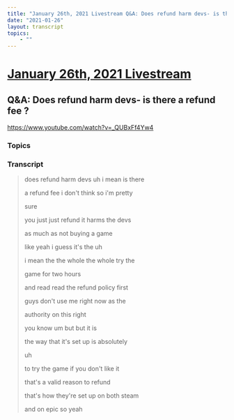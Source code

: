 ```yaml
---
title: "January 26th, 2021 Livestream Q&A: Does refund harm devs- is there a refund fee ?"
date: "2021-01-26"
layout: transcript
topics:
    - ""
---
```

# [January 26th, 2021 Livestream](../2021-01-26.md)
## Q&A: Does refund harm devs- is there a refund fee ?
https://www.youtube.com/watch?v=_QUBxFf4Yw4

### Topics


### Transcript

> does refund harm devs uh i mean is there
>
> a refund fee i don't think so i'm pretty
>
> sure
>
> you just just refund it harms the devs
>
> as much as not buying a game
>
> like yeah i guess it's the uh
>
> i mean the the whole the whole try the
>
> game for two hours
>
> and read read the refund policy first
>
> guys don't use me right now as the
>
>  authority on this right
>
> you know um but but it is
>
> the way that it's set up is absolutely
>
> uh
>
> to try the game if you don't like it
>
> that's a valid reason to refund
>
> that's how they're set up on both steam
>
> and on epic so yeah
>
